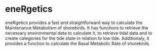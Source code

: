 # eneRgetics

eneRgetics provides a fast and straightforward way to calculate the
    Maintenance Metabolism of shorebirds. It has functions to retrieve the necessary
    environmental data to calculate it, to retrieve tidal data and to create
    categories for the tide state in relation to low tide. Additionaly, it provides
    a function to calculate the Basal Metabolic Rate of shorebirds.
